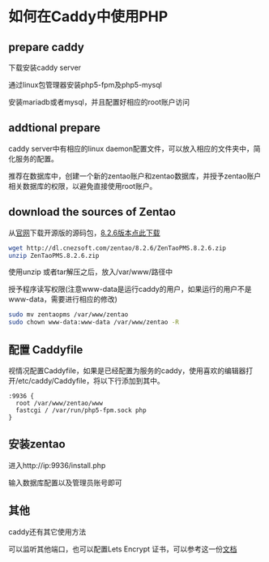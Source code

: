 # 如何在Caddy中使用PHP

## prepare caddy

下载安装caddy server

通过linux包管理器安装php5-fpm及php5-mysql

安装mariadb或者mysql，并且配置好相应的root账户访问

## addtional prepare

caddy server中有相应的linux daemon配置文件，可以放入相应的文件夹中，简化服务的配置。

推荐在数据库中，创建一个新的zentao账户和zentao数据库，并授予zentao账户相关数据库的权限，以避免直接使用root账户。

## download the sources of Zentao

从[官网](http://www.zentao.net/download.html)下载开源版的源码包，[8.2.6版本点此下载](http://dl.cnezsoft.com/zentao/8.2.6/ZenTaoPMS.8.2.6.zip)

```bash
wget http://dl.cnezsoft.com/zentao/8.2.6/ZenTaoPMS.8.2.6.zip
unzip ZenTaoPMS.8.2.6.zip
```

使用unzip 或者tar解压之后，放入/var/www/路径中

授予程序读写权限(注意www-data是运行caddy的用户，如果运行的用户不是www-data，需要进行相应的修改)

```bash
sudo mv zentaopms /var/www/zentao
sudo chown www-data:www-data /var/www/zentao -R
```

## 配置 Caddyfile

视情况配置Caddyfile，如果是已经配置为服务的caddy，使用喜欢的编辑器打开/etc/caddy/Caddyfile，将以下行添加到其中。

```
:9936 {
  root /var/www/zentao/www
  fastcgi / /var/run/php5-fpm.sock php
}
```


## 安装zentao

进入http://ip:9936/install.php

输入数据库配置以及管理员账号即可

## 其他

caddy还有其它使用方法

可以监听其他端口，也可以配置Lets Encrypt 证书，可以参考这一份[文档](caddy.md)